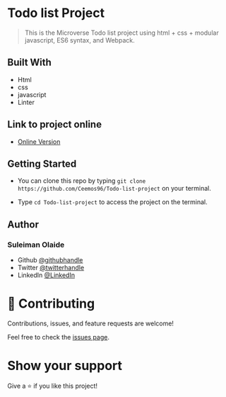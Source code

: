 # Todo list Project

> This is the Microverse Todo list project using  html + css + modular javascript, ES6 syntax, and Webpack.


## Built With

- Html
- css
- javascript
- Linter

## Link to project online
- [Online Version](https://ceemos96.github.io/Todo-list-project/dist)

## Getting Started

- You can clone this repo by typing `git clone https://github.com/Ceemos96/Todo-list-project` on your terminal.

- Type `cd Todo-list-project` to access the project on the terminal.

## Author
### **Suleiman Olaide**

- Github [@githubhandle](https://github.com/ceemos96)
- Twitter [@twitterhandle](https://twitter.com/ceemos_dev)
- LinkedIn [@LinkedIn](https://www.linkedin.com/in/suleiman-olaide-97689b154/)

# 🤝 Contributing

Contributions, issues, and feature requests are welcome!

Feel free to check the [issues page](https://github.com/Ceemos96/Todo-list-project/issues).

# Show your support

Give a ⭐️ if you like this project!

